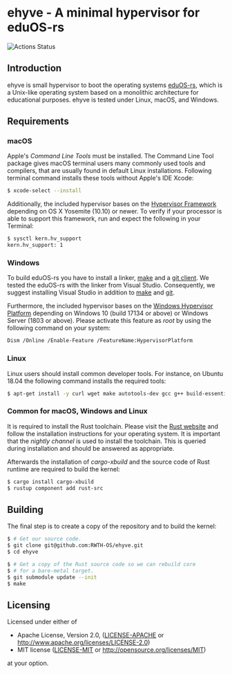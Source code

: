 # ehyve - A minimal hypervisor for eduOS-rs

![Actions Status](https://github.com/RWTH-OS/ehyve/workflows/Build/badge.svg)

## Introduction

ehyve is small hypervisor to boot the operating systems [eduOS-rs](https://github.com/RWTH-OS/eduOS-rs), which is a Unix-like operating system based on a monolithic architecture for educational purposes. ehyve is tested under Linux, macOS, and Windows.

## Requirements

### macOS
Apple's *Command Line Tools* must be installed.
The Command Line Tool package gives macOS terminal users many commonly used tools and compilers, that are usually found in default Linux installations.
Following terminal command installs these tools without Apple's IDE Xcode:

```sh
$ xcode-select --install
```

Additionally, the included hypervisor bases on the [Hypervisor Framework](https://developer.apple.com/documentation/hypervisor) depending on OS X Yosemite (10.10) or newer.
To verify if your processor is able to support this framework, run and expect the following in your Terminal:

```sh
$ sysctl kern.hv_support
kern.hv_support: 1
```

### Windows
To build eduOS-rs you have to install a linker, [make](http://gnuwin32.sourceforge.net/packages/make.htm) and a [git client](https://git-scm.com/downloads).
We tested the eduOS-rs with the linker from Visual Studio.
Consequently, we suggest installing Visual Studio in addition to [make](http://gnuwin32.sourceforge.net/packages/make.htm) and [git](https://git-scm.com/downloads).

Furthermore, the included hypervisor bases on the [Windows Hypervisor Platform](https://docs.microsoft.com/en-us/virtualization/api/) depending on Windows 10 (build 17134 or above) or Windows Server (1803 or above).
Please activate this feature as *root* by using the following command on your system:

```sh
Dism /Online /Enable-Feature /FeatureName:HypervisorPlatform
```

### Linux
Linux users should install common developer tools.
For instance, on Ubuntu 18.04 the following command installs the required tools:

```sh
$ apt-get install -y curl wget make autotools-dev gcc g++ build-essential
```

### Common for macOS, Windows and Linux
It is required to install the Rust toolchain.
Please visit the [Rust website](https://www.rust-lang.org/) and follow the installation instructions for your operating system.
It is important that the *nightly channel* is used to install the toolchain.
This is queried during installation and should be answered as appropriate.

Afterwards the installation of *cargo-xbuild* and the source code of Rust runtime are required to build the kernel:

```sh
$ cargo install cargo-xbuild
$ rustup component add rust-src
```

## Building
The final step is to create a copy of the repository and to build the kernel:

```sh
$ # Get our source code.
$ git clone git@github.com:RWTH-OS/ehyve.git
$ cd ehyve

$ # Get a copy of the Rust source code so we can rebuild core
$ # for a bare-metal target.
$ git submodule update --init
$ make
```

## Licensing
Licensed under either of

 * Apache License, Version 2.0, ([LICENSE-APACHE](LICENSE-APACHE) or http://www.apache.org/licenses/LICENSE-2.0)
 * MIT license ([LICENSE-MIT](LICENSE-MIT) or http://opensource.org/licenses/MIT)

at your option.
